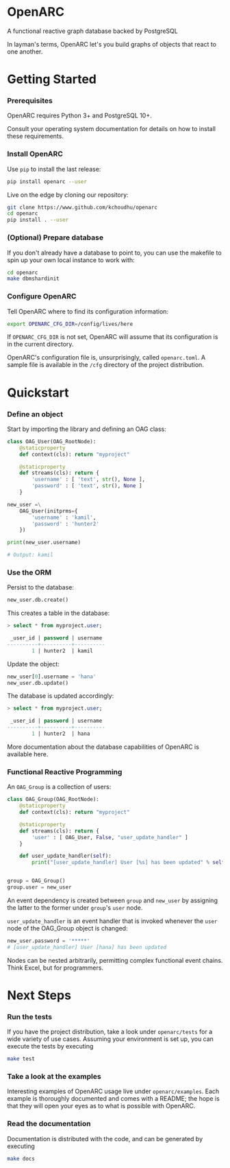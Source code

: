 # OpenARC

A functional reactive graph database backed by PostgreSQL

In layman's terms, OpenARC let's you build graphs of objects that react to one another.

# Getting Started

### Prerequisites

OpenARC requires Python 3+ and PostgreSQL 10+.

Consult your operating system documentation for details on how to install these requirements.

### Install OpenARC

Use `pip` to install the last release:

```sh
pip install openarc --user
```

Live on the edge by cloning our repository:

```sh
git clone https://www.github.com/kchoudhu/openarc
cd openarc
pip install . --user
```

### (Optional) Prepare database

If you don't already have a database to point to, you can use the makefile to spin up your own local instance to work with:

```sh
cd openarc
make dbmshardinit
```

### Configure OpenARC

Tell OpenARC where to find its configuration information:

```sh
export OPENARC_CFG_DIR=/config/lives/here
```

If ```OPENARC_CFG_DIR``` is not set, OpenARC will assume that its configuration is in the current directory.

OpenARC's configuration file is, unsurprisingly, called ```openarc.toml```. A sample file is available in the ```/cfg``` directory of the project distribution.

# Quickstart

### Define an object

Start by importing the library and defining an OAG class:

```python
class OAG_User(OAG_RootNode):
    @staticproperty
    def context(cls): return "myproject"

    @staticproperty
    def streams(cls): return {
        'username' : [ 'text', str(), None ],
        'password' : [ 'text', str(), None ]
    }

new_user =\
    OAG_User(initprms={
        'username' : 'kamil',
        'password' : 'hunter2'
    })

print(new_user.username)

# Output: kamil
```

### Use the ORM

Persist to the database:

```python
new_user.db.create()
```

This creates a table in the database:

```SQL
> select * from myproject.user;

 _user_id | password | username
----------+----------+----------
        1 | hunter2  | kamil
```

Update the object:

```python
new_user[0].username = 'hana'
new_user.db.update()
```

The database is updated accordingly:

```SQL
> select * from myproject.user;

 _user_id | password | username
----------+----------+----------
        1 | hunter2  | hana
```

More documentation about the database capabilities of OpenARC is available here.

### Functional Reactive Programming

An ```OAG_Group``` is a collection of users:

```python
class OAG_Group(OAG_RootNode):
    @staticproperty
    def context(cls): return "myproject"

    @staticproperty
    def streams(cls): return {
        'user' : [ OAG_User, False, "user_update_handler" ]
    }

    def user_update_handler(self):
        print("[user_update_handler] User [%s] has been updated" % self.user.username)


group = OAG_Group()
group.user = new_user
```

An event dependency is created between ```group``` and ```new_user``` by assigning the latter to the former under ```group```'s  ```user``` node.

```user_update_handler``` is an event handler that is invoked whenever the ```user``` node of the OAG_Group object is changed:

```python
new_user.password = '*****'
# [user_update_handler] User [hana] has been updated
```

Nodes can be nested arbitrarily, permitting complex functional event chains. Think Excel, but for programmers.

# Next Steps

### Run the tests

If you have the project distribution, take a look under ```openarc/tests``` for a wide variety of use cases. Assuming your environment is set up, you can execute the tests by executing

```sh
make test
```

### Take a look at the examples

Interesting examples of OpenARC usage live under ```openarc/examples```. Each example is thoroughly documented and comes with a README; the hope is that they will open your eyes as to what is possible with OpenARC.

### Read the documentation

Documentation is distributed with the code, and can be generated by executing

```sh
make docs
```
